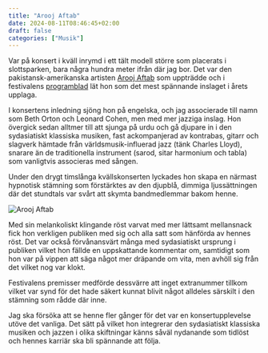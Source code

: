 ```yaml
---
title: "Arooj Aftab"
date: 2024-08-11T08:46:45+02:00
draft: false
categories: ["Musik"]
---
```


Var på konsert i kväll inrymd i ett tält modell större som placerats i slottsparken, bara några hundra meter ifrån där jag bor. Det var den pakistansk-amerikanska artisten [Arooj Aftab](https://archive.is/wnFwA) som uppträdde och i festivalens [programblad](https://archive.is/lxB0L) lät hon som det mest spännande inslaget i årets upplaga.

I konsertens inledning sjöng hon på engelska, och jag associerade till namn som Beth Orton och Leonard Cohen, men med mer jazziga inslag. Hon övergick sedan alltmer till att sjunga på urdu och gå djupare in i den sydasiatiskt klassiska musiken, fast ackompanjerad av kontrabas, gitarr och slagverk hämtade från världsmusik-influerad jazz (tänk Charles Lloyd), snarare än de traditionella instrument (sarod, sitar harmonium och tabla) som vanligtvis associeras med sången. 

Under den drygt timslånga kvällskonserten lyckades hon skapa en närmast hypnotisk stämning som förstärktes av den djupblå, dimmiga ljussättningen där det stundtals var svårt att skymta bandmedlemmar bakom henne. 

![Arooj Aftab](/images/arooj-aftab.jpg "Från Arooj Aftabs uppträdande på Malmöfestivalen 11 augusti 2024. Foto: Joakim Frögren.
")

Med sin melankoliskt klingande röst varvat med mer lättsamt mellansnack fick hon verkligen publiken med sig och alla satt som hänförda av hennes röst. Det var också förvånansvärt många med sydasiatiskt ursprung i publiken vilket hon fällde en uppskattande kommentar om, samtidigt som hon var på vippen att säga något mer dräpande om vita, men avhöll sig från det vilket nog var klokt.

Festivalens premisser medförde dessvärre att inget extranummer tillkom vilket var synd för det hade säkert kunnat blivit något alldeles särskilt i den stämning som rådde där inne. 

Jag ska försöka att se henne fler gånger för det var en konsertupplevelse utöve det vanliga. Det sätt på vilket hon integrerar den sydasiatiskt klassiska musiken och jazzen i olika skiftningar känns såväl nydanande som tidlöst och hennes karriär ska bli spännande att följa.
